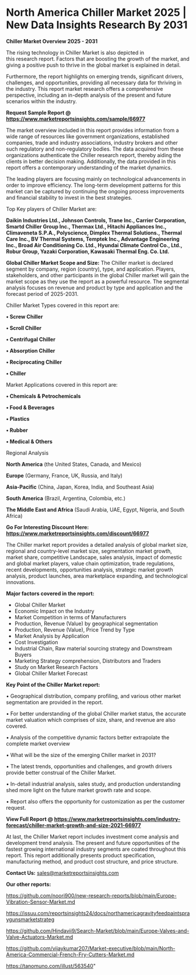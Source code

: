 # North America Chiller Market 2025 | New Data Insights Research By 2031

<Strong> Chiller Market Overview 2025 - 2031</strong>

The rising technology in Chiller Market is also depicted in this research report. Factors that are boosting the growth of the market, and giving a positive push to thrive in the global market is explained in detail.

Furthermore, the report highlights on emerging trends, significant drivers, challenges, and opportunities, providing all necessary data for thriving in the industry. This report market research offers a comprehensive perspective, including an in-depth analysis of the present and future scenarios within the industry.

<strong>Request Sample Report @ <a href=https://www.marketreportsinsights.com/sample/66977>https://www.marketreportsinsights.com/sample/66977</a></strong>

The market overview included in this report provides information from a wide range of resources like government organizations, established companies, trade and industry associations, industry brokers and other such regulatory and non-regulatory bodies. The data acquired from these organizations authenticate the Chiller research report, thereby aiding the clients in better decision making. Additionally, the data provided in this report offers a contemporary understanding of the market dynamics.

The leading players are focusing mainly on technological advancements in order to improve efficiency. The long-term development patterns for this market can be captured by continuing the ongoing process improvements and financial stability to invest in the best strategies.

Top Key players of Chiller Market are:

<strong>Daikin Industries Ltd., Johnson Controls, Trane Inc., Carrier Corporation, Smartd Chiller Group Inc., Thermax Ltd., Hitachi Appliances Inc., Climaveneta S.P.A., Polyscience, Dimplex Thermal Solutions., Thermal Care Inc., BV Thermal Systems, Temptek Inc., Advantage Engineering Inc., Broad Air Conditioning Co. Ltd., Hyundai Climate Control Co., Ltd., Robur Group, Yazaki Corporation, Kawasaki Thermal Eng. Co. Ltd.</strong>

<strong><b>Global Chiller Market Scope and Size:</b></strong>
The Chiller market is declared segment by company, region (country), type, and application. Players, stakeholders, and other participants in the global Chiller market will gain the market scope as they use the report as a powerful resource. The segmental analysis focuses on revenue and product by type and application and the forecast period of 2025-2031.

Chiller Market Types covered in this report are:

<strong>• Screw Chiller

• Scroll Chiller

• Centrifugal Chiller

• Absorption Chiller

• Reciprocating Chiller

• Chiller</strong>

Market Applications covered in this report are:

<strong>• Chemicals & Petrochemicals

• Food & Beverages

• Plastics

• Rubber

• Medical & Others</strong> 

Regional Analysis

<strong>North America</strong> (the United States, Canada, and Mexico)

<strong>Europe</strong> (Germany, France, UK, Russia, and Italy)

<strong>Asia-Pacific</strong> (China, Japan, Korea, India, and Southeast Asia)

<strong>South America</strong> (Brazil, Argentina, Colombia, etc.)

<strong>The Middle East and Africa</strong> (Saudi Arabia, UAE, Egypt, Nigeria, and South Africa)

<strong>Go For Interesting Discount Here: <a href=https://www.marketreportsinsights.com/discount/66977>https://www.marketreportsinsights.com/discount/66977</a></strong>

The Chiller market report provides a detailed analysis of global market size, regional and country-level market size, segmentation market growth, market share, competitive Landscape, sales analysis, impact of domestic and global market players, value chain optimization, trade regulations, recent developments, opportunities analysis, strategic market growth analysis, product launches, area marketplace expanding, and technological innovations.

<strong><b>Major factors covered in the report:</b></strong>
<ul>
  <li>Global Chiller Market </li>
  <li>Economic Impact on the Industry</li>
  <li>Market Competition in terms of Manufacturers</li>
  <li>Production, Revenue (Value) by geographical segmentation</li>
  <li>Production, Revenue (Value), Price Trend by Type</li>
  <li>Market Analysis by Application</li>
  <li>Cost Investigation</li>
  <li>Industrial Chain, Raw material sourcing strategy and Downstream Buyers</li>
  <li>Marketing Strategy comprehension, Distributors and Traders</li>
  <li>Study on Market Research Factors</li>
  <li>Global Chiller Market Forecast</li>
</ul>

<strong><b>Key Point of the Chiller Market report:</b></strong>

• Geographical distribution, company profiling, and various other market segmentation are provided in the report.

• For better understanding of the global Chiller market status, the accurate market valuation which comprises of size, share, and revenue are also covered.

• Analysis of the competitive dynamic factors better extrapolate the complete market overview

• What will be the size of the emerging Chiller market in 2031?

• The latest trends, opportunities and challenges, and growth drivers provide better construal of the Chiller Market.

• In-detail industrial analysis, sales study, and production understanding shed more light on the future market growth rate and scope.

• Report also offers the opportunity for customization as per the customer request.

<strong><b>View Full Report @ <a href=https://www.marketreportsinsights.com/industry-forecast/chiller-market-growth-and-size-2021-66977>https://www.marketreportsinsights.com/industry-forecast/chiller-market-growth-and-size-2021-66977</a></b></strong>


At last, the Chiller Market report includes investment come analysis and development trend analysis. The present and future opportunities of the fastest growing international industry segments are coated throughout this report. This report additionally presents product specification, manufacturing method, and product cost structure, and price structure.

<strong>Contact Us:</strong>
sales@marketreportsinsights.com

<strong>Our other reports:</strong>

<a href=https://github.com/noori900/new-research-reports/blob/main/Europe-Vibration-Sensor-Market.md>https://github.com/noori900/new-research-reports/blob/main/Europe-Vibration-Sensor-Market.md</a>

<a href=https://issuu.com/reportsinsights24/docs/northamericagravityfeedpaintspraygunsmarketstrateg>https://issuu.com/reportsinsights24/docs/northamericagravityfeedpaintspraygunsmarketstrateg</a>

<a href=https://github.com/Hindavii9/Search-Market/blob/main/Europe-Valves-and-Valve-Actuators-Market.md>https://github.com/Hindavii9/Search-Market/blob/main/Europe-Valves-and-Valve-Actuators-Market.md</a>

<a href=https://github.com/vijaykumar207/Market-executive/blob/main/North-America-Commercial-French-Fry-Cutters-Market.md>https://github.com/vijaykumar207/Market-executive/blob/main/North-America-Commercial-French-Fry-Cutters-Market.md</a>

<a href=https://tanomuno.com/illust/563540>https://tanomuno.com/illust/563540</a>"
